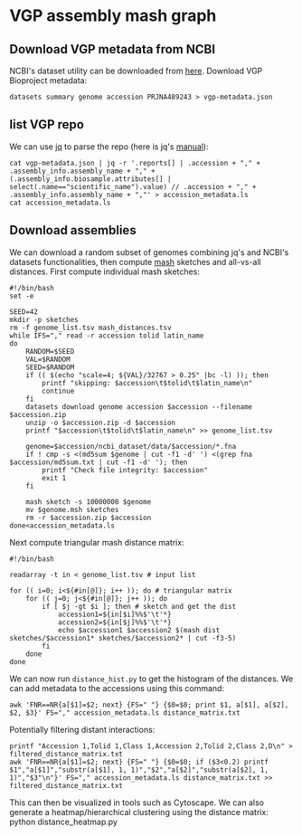 # VGP assembly mash graph
## Download VGP metadata from NCBI
NCBI's dataset utility can be downloaded from [here](https://www.ncbi.nlm.nih.gov/datasets/docs/v2/download-and-install/).
Download VGP Bioproject metadata:
```
datasets summary genome accession PRJNA489243 > vgp-metadata.json
```
## list VGP repo
We can use [jq](https://jqlang.github.io/jq/) to parse the repo (here is jq's [manual](https://jqlang.github.io/jq/manual/)):
```
cat vgp-metadata.json | jq -r '.reports[] | .accession + "," + .assembly_info.assembly_name + "," + (.assembly_info.biosample.attributes[] | select(.name=="scientific_name").value) // .accession + "," + .assembly_info.assembly_name + ","' > accession_metadata.ls
cat accession_metadata.ls
```
## Download assemblies
We can download a random subset of genomes combining jq's and NCBI's datasets functionalities, then compute [mash](https://github.com/marbl/Mash) sketches and all-vs-all distances.
First compute individual mash sketches:
```
#!/bin/bash
set -e

SEED=42
mkdir -p sketches
rm -f genome_list.tsv mash_distances.tsv
while IFS="," read -r accession tolid latin_name
do
	RANDOM=$SEED
	VAL=$RANDOM
	SEED=$RANDOM
	if (( $(echo "scale=4; ${VAL}/32767 > 0.25" |bc -l) )); then
		printf "skipping: $accession\t$tolid\t$latin_name\n"
        continue
    fi
	datasets download genome accession $accession --filename $accession.zip
	unzip -o $accession.zip -d $accession
	printf "$accession\t$tolid\t$latin_name\n" >> genome_list.tsv
	
	genome=$accession/ncbi_dataset/data/$accession/*.fna
	if ! cmp -s <(md5sum $genome | cut -f1 -d' ') <(grep fna $accession/md5sum.txt | cut -f1 -d' '); then
		printf "Check file integrity: $accession"
		exit 1
	fi
	
	mash sketch -s 10000000 $genome
	mv $genome.msh sketches
	rm -r $accession.zip $accession
done<accession_metadata.ls
```
Next compute triangular mash distance matrix:
```
#!/bin/bash

readarray -t in < genome_list.tsv # input list

for (( i=0; i<${#in[@]}; i++ )); do # triangular matrix
    for (( j=0; j<${#in[@]}; j++ )); do
        if [ $j -gt $i ]; then # sketch and get the dist
        	accession1=${in[$i]%%$'\t'*}
        	accession2=${in[$j]%%$'\t'*}
            echo $accession1 $accession2 $(mash dist sketches/$accession1* sketches/$accession2* | cut -f3-5)
        fi
    done
done
```

We can now run `distance_hist.py` to get the histogram of the distances.
We can add metadata to the accessions using this command:
```
awk 'FNR==NR{a[$1]=$2; next} {FS=" "} {$0=$0; print $1, a[$1], a[$2], $2, $3}' FS="," accession_metadata.ls distance_matrix.txt
```
Potentially filtering distant interactions:
```
printf "Accession 1,Tolid 1,Class 1,Accession 2,Tolid 2,Class 2,D\n" > filtered_distance_matrix.txt
awk 'FNR==NR{a[$1]=$2; next} {FS=" "} {$0=$0; if ($3<0.2) printf $1","a[$1]","substr(a[$1], 1, 1)","$2","a[$2]","substr(a[$2], 1, 1)","$3"\n"}' FS="," accession_metadata.ls distance_matrix.txt >> filtered_distance_matrix.txt
```
This can then be visualized in tools such as Cytoscape.
We can also generate a heatmap/hierarchical clustering using the distance matrix:
python distance_heatmap.py